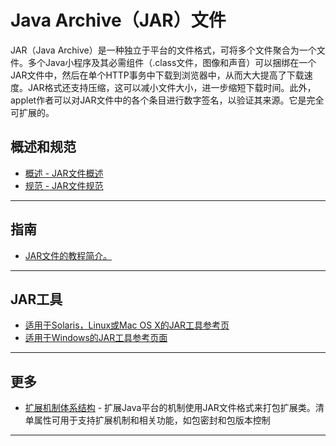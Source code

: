 #   Java Archive（JAR）文件

JAR（Java Archive）是一种独立于平台的文件格式，可将多个文件聚合为一个文件。多个Java小程序及其必需组件（.class文件，图像和声音）可以捆绑在一个JAR文件中，然后在单个HTTP事务中下载到浏览器中，从而大大提高了下载速度。JAR格式还支持压缩，这可以减小文件大小，进一步缩短下载时间。此外，applet作者可以对JAR文件中的各个条目进行数字签名，以验证其来源。它是完全可扩展的。

##  概述和规范
-   [概述 - JAR文件概述](https://docs.oracle.com/javase/8/docs/technotes/guides/jar/jarGuide.html)
-   [规范 - JAR文件规范](https://docs.oracle.com/javase/8/docs/technotes/guides/jar/jar.html)

----

##  指南
-   [JAR文件的教程简介。](https://docs.oracle.com/javase/tutorial/deployment/jar/)

----

##  JAR工具
-   [适用于Solaris，Linux或Mac OS X的JAR工具参考页](https://docs.oracle.com/javase/8/docs/technotes/tools/unix/jar.html)
-   [适用于Windows的JAR工具参考页面](https://docs.oracle.com/javase/8/docs/technotes/tools/windows/jar.html)

----

##  更多
-   [扩展机制体系结构](https://docs.oracle.com/javase/8/docs/technotes/guides/extensions/spec.html) - 扩展Java平台的机制使用JAR文件格式来打包扩展类。清单属性可用于支持扩展机制和相关功能，如包密封和包版本控制

----